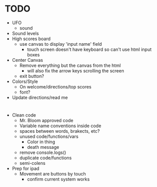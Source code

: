 # TODO
- UFO
    - sound
- Sound levels
- High scores board
    - use canvas to display 'input name' field
        - touch screen doesn't have keyboard so can't use html input boxes
- Center Canvas
    - Remove everything but the canvas from the html
        - will also fix the arrow keys scrolling the screen
    - exit button?
- Colors/Style
    - On welcome/directions/top scores
    - font?
- Update directions/read me
#
- Clean code
    - Mr. Bloom approved code
    - Variable name conventions inside code
    - spaces between words, brakects, etc?
    - unused code/functions/vars
        - Color in thing
        - death message
    - remove console.logs()
    - duplicate code/functions
    - semi-colens
- Prep for ipad
    - Movement are buttons by touch
        - confirm current system works
#
